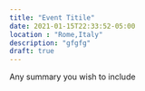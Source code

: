 ```yaml
---
title: "Event Titile"
date: 2021-01-15T22:33:52-05:00
location : "Rome,Italy"
description: "gfgfg"
draft: true
---
```

Any summary you wish to include
